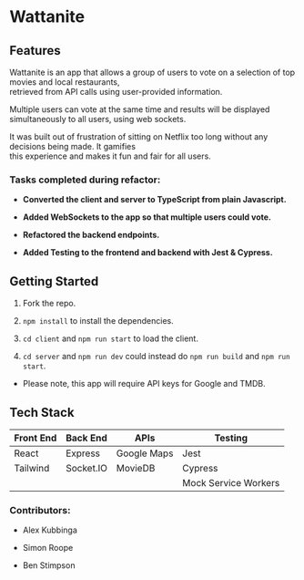 # Wattanite

## Features
Wattanite is an app that allows a group of users to vote on a selection of top movies and local restaurants, <br>retrieved from API calls using user-provided information.

Multiple users can vote at the same time and results will be displayed simultaneously to all users, using web sockets.

It was built out of frustration of sitting on Netflix too long without any decisions being made. It gamifies <br>this experience and makes it fun and fair for all users.

### Tasks completed during refactor:

- **Converted the client and server to TypeScript from plain Javascript.**

- **Added WebSockets to the app so that multiple users could vote.**

- **Refactored the backend endpoints.**

- **Added Testing to the frontend and backend with Jest & Cypress.**


## Getting Started

1. Fork the repo.

2. `npm install` to install the dependencies.

3. `cd client` and `npm run start` to load the client.

4. `cd server` and `npm run dev` could instead do `npm run build` and `npm run start`.

* Please note, this app will require API keys for Google and TMDB.

## Tech Stack

| Front End     | Back End      | APIs          |      Testing  |
| ------------- | ------------- | ------------- | ------------- |
| React         | Express       | Google Maps   |   Jest |
| Tailwind      | Socket.IO     |  MovieDB      |   Cypress |
|          |      |               |   Mock Service Workers |

### Contributors:

- Alex Kubbinga

- Simon Roope 

- Ben Stimpson
